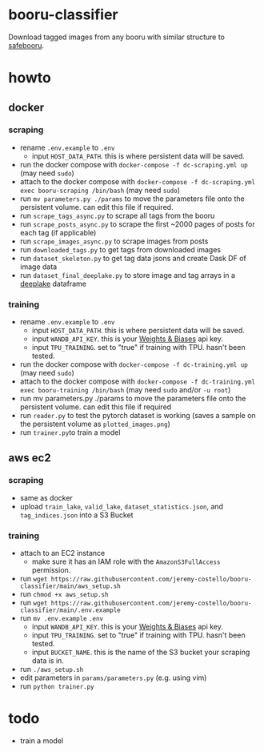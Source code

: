 # booru-classifier
Download tagged images from any booru with similar structure to [safebooru](https://safebooru.org/).

# howto
## docker
### scraping
- rename ```.env.example``` to ```.env```
  - input ```HOST_DATA_PATH```. this is where persistent data will be saved.
- run the docker compose with ```docker-compose -f dc-scraping.yml up``` (may need ```sudo```)
- attach to the docker compose with ```docker-compose -f dc-scraping.yml exec booru-scraping /bin/bash``` (may need ```sudo```)
- run ```mv parameters.py ./params``` to move the parameters file onto the persistent volume. can edit this file if required.
- run ```scrape_tags_async.py``` to scrape all tags from the booru
- run ```scrape_posts_async.py``` to scrape the first ~2000 pages of posts for each tag (if applicable)
- run ```scrape_images_async.py``` to scrape images from posts
- run ```downloaded_tags.py``` to get tags from downloaded images
- run ```dataset_skeleton.py``` to get tag data jsons and create Dask DF of image data
- run ```dataset_final_deeplake.py``` to store image and tag arrays in a [deeplake](https://github.com/activeloopai/deeplake) dataframe

### training
- rename ```.env.example``` to ```.env```
  - input ```HOST_DATA_PATH```. this is where persistent data will be saved.
  - input ```WANDB_API_KEY```. this is your [Weights & Biases](https://wandb.ai/site) api key.
  - input ```TPU_TRAINING```. set to "true" if training with TPU. hasn't been tested.
- run the docker compose with ```docker-compose -f dc-training.yml up``` (may need ```sudo```)
- attach to the docker compose with ```docker-compose -f dc-training.yml exec booru-training /bin/bash``` (may need ```sudo``` and/or ```-u root```)
- run mv parameters.py ./params to move the parameters file onto the persistent volume. can edit this file if required
- run ```reader.py``` to test the pytorch dataset is working (saves a sample on the persistent volume as ```plotted_images.png```)
- run ```trainer.py```to train a model

## aws ec2
### scraping
- same as docker
- upload ```train_lake```, ```valid_lake```, ```dataset_statistics.json```, and ```tag_indices.json``` into a S3 Bucket

### training
- attach to an EC2 instance
  - make sure it has an IAM role with the ```AmazonS3FullAccess``` permission.
- run ```wget https://raw.githubusercontent.com/jeremy-costello/booru-classifier/main/aws_setup.sh```
- run ```chmod +x aws_setup.sh```
- run ```wget https://raw.githubusercontent.com/jeremy-costello/booru-classifier/main/.env.example```
- run ```mv .env.example``` ```.env```
  - input ```WANDB_API_KEY```. this is your [Weights & Biases](https://wandb.ai/site) api key.
  - input ```TPU_TRAINING```. set to "true" if training with TPU. hasn't been tested.
  - input ```BUCKET_NAME```. this is the name of the S3 bucket your scraping data is in.
- run ```./aws_setup.sh```
- edit parameters in ```params/parameters.py``` (e.g. using vim)
- run ```python trainer.py```

# todo
- train a model
